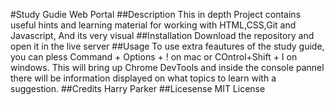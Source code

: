 #Study Gudie Web Portal
##Description
This in depth Project contains useful hints and learning material for working with HTML,CSS,Git and Javascript, And its very visual
##Installation
Download the repository and open it in the live server
##Usage
To use extra feautures of the study guide, you can pless Command + Options + ! on mac or COntrol+Shift + I on windows. This will bring up Chrome DevTools and inside the console pannel there will be information displayed on what topics to learn with a suggestion.
##Credits
Harry Parker
##Licesense
MIT License
